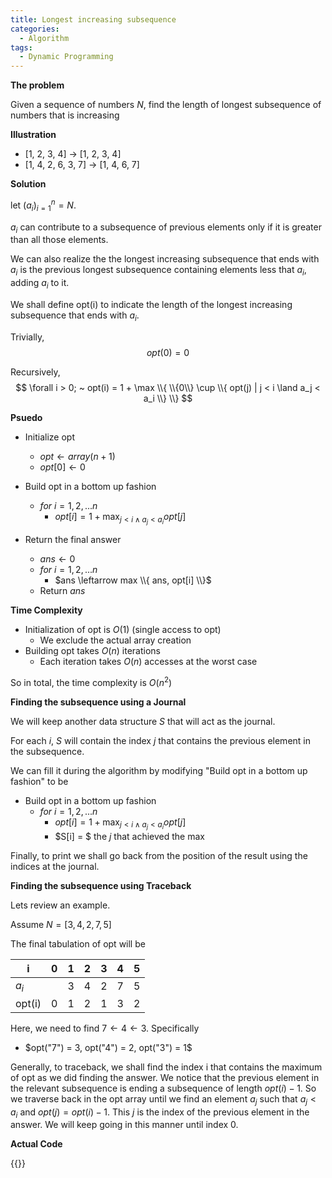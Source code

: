 ```yaml
---
title: Longest increasing subsequence
categories:
  - Algorithm
tags:
  - Dynamic Programming
---
```



**The problem**

Given a sequence of numbers $N$, find the length of longest subsequence of numbers that is increasing

**Illustration**

- [1, 2, 3, 4] $\rightarrow$ [1, 2, 3, 4]
- [1, 4, 2, 6, 3, 7] $\rightarrow$ [1, 4, 6, 7]

**Solution**

let $(a_i)_{i=1}^n = N$.

$a_i$ can contribute to a subsequence of previous elements only if it is greater than all those elements.

We can also realize the the longest increasing subsequence that ends with $a_i$ is the previous longest subsequence containing elements less that $a_i$, adding $a_i$ to it.

We shall define opt(i) to indicate the length of the longest increasing subsequence that ends with $a_i$.

Trivially,
$$
opt(0) = 0
$$

Recursively,
$$
\forall i > 0; ~ opt(i) = 1 + \max \\{ \\{0\\} \cup \\{ opt(j) | j < i \land a_j < a_i \\} \\}
$$

**Psuedo**

- Initialize opt
  - $opt \leftarrow array(n+1)$
  - $opt[0] \leftarrow 0$

- Build opt in a bottom up fashion
  - $for ~ i = 1, 2, ... n$
    - $opt[i] = 1 + \max_{j < i \land a_j < a_i}{opt[j]}$
- Return the final answer
  - $ans \leftarrow 0$
  - $for ~ i = 1, 2, ... n$
    - $ans \leftarrow max \\{ ans, opt[i] \\}$
  - Return $ans$


**Time Complexity**

- Initialization of opt is $O(1)$ (single access to opt)
  - We exclude the actual array creation
- Building opt takes $O(n)$ iterations
  - Each iteration takes $O(n)$ accesses at the worst case

So in total, the time complexity is $O(n^2)$

**Finding the subsequence using a Journal**

We will keep another data structure $S$ that will act as the journal.

For each $i$, $S$ will contain the index $j$ that contains the previous element in the subsequence.

We can fill it during the algorithm by modifying "Build opt in a bottom up fashion" to be

- Build opt in a bottom up fashion
  - $for ~ i = 1, 2, ... n$
    - $opt[i] = 1 + \max_{j < i \land a_j < a_i}{opt[j]}$
    - $S[i] = $ the $j$ that achieved the max

Finally, to print we shall go back from the position of the result using the indices at the journal. 

**Finding the subsequence using Traceback**

Lets review an example.

Assume $N=[3, 4, 2, 7, 5]$

The final tabulation of opt will be

i|0|1|2|3|4|5
-|-|-|-|-|-|-
$a_i$| |3|4|2|7|5
opt(i)|0|1|2|1|3|2

Here, we need to find $7 \leftarrow 4 \leftarrow 3$. Specifically
- $opt("7") = 3, opt("4") = 2, opt("3") = 1$

Generally, to traceback, we shall find the index i that contains the maximum of opt as we did finding the answer. We notice that the previous element in the relevant subsequence is ending a subsequence of length $opt(i) - 1$. So we traverse back in the opt array until we find an element $a_j$ such that $a_j < a_i$ and $opt(j) = opt(i) - 1$. This $j$ is the index of the previous element in the answer. We will keep going in this manner until index 0. 

**Actual Code**

{{<codepen RwVdYyO>}}